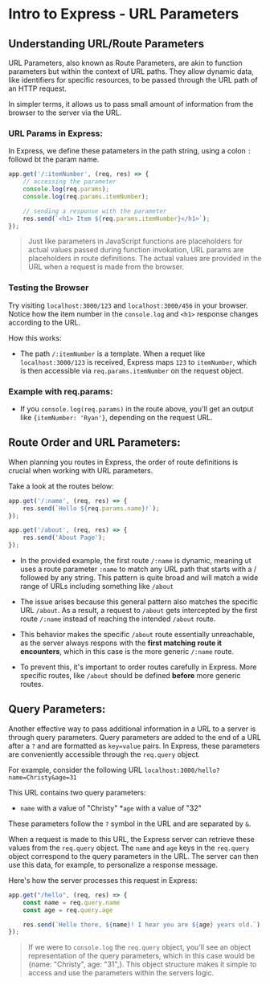 # Intro to Express - URL Parameters

## Understanding URL/Route Parameters
URL Parameters, also known as Route Parameters, are akin to function parameters but within the context of URL paths. They allow dynamic data, like identifiers for specific resources, to be passed through the URL path of an HTTP request.

In simpler terms, it allows us to pass small amount of information from the browser to the server via the URL. 

### URL Params in Express:
In Express, we define these patameters in the path string, using a colon `:` followd bt the param name. 
```javascript
app.get('/:itemNumber', (req, res) => {
    // accessing the parameter
    console.log(req.params); 
    console.log(req.params.itemNumber);

    // sending a response with the parameter
    res.send(`<h1> Item ${req.params.itemNumber}</h1>`);
});     
```
> Just like parameters in JavaScript functions are placeholders for actual values passed during function invokation, URL params are placeholders in route definitions. The actual values are provided in the URL when a request is made from the browser. 

### Testing the Browser
Try visiting `localhost:3000/123` and `localhost:3000/456` in your browser. Notice how the item number in the `console.log` and `<h1>` response changes according to the URL. 

How this works: 
* The path `/:itemNumber` is a template. When a requet like `localhost:3000/123` is received, Express maps `123` to `itemNumber`, which is then accessible via `req.params.itemNumber` on the request object. 

### Example with req.params:
* If you `console.log(req.params)` in the route above, you'll get an output like `{itemNumber: 'Ryan'}`, depending on the request URL. 

## Route Order and URL Parameters:
When planning you routes in Express, the order of route definitions is crucial when working with URL parameters. 

Take a look at the routes below: 

```javascript
app.get('/:name', (req, res) => {
    res.send(`Hello ${req.params.name}!`);
});
```

```javascript
app.get('/about', (req, res) => {
    res.send('About Page');
});
```

* In the provided example, the first route `/:name` is dynamic, meaning ut uses a route parameter `:name` to match any URL path that starts with a / followed by any string. This pattern is quite broad and will match a wide range of URLs including something like `/about`

* The issue arises because this general pattern also matches the specific URL `/about`. As a result, a request to `/about` gets intercepted by the first route `/:name` instead of reaching the intended `/about` route.

* This behavior makes the specific `/about` route essentially unreachable, as the server always respons with the **first matching route it encounters**, which in this case is the more generic `/:name` route. 

* To prevent this, it's important to order routes carefully in Express. More specific routes, like `/about` should be defined **before** more generic routes. 

## Query Parameters:
Another effective way to pass additional information in a URL to a server is through query parameters. Query parameters are added to the end of a URL after a `?` and are formatted as `key=value` pairs. In Express, these parameters are conveniently accessible through the `req.query` object.

For example, consider the following URL `localhost:3000/hello?name=Christy&age=31`

This URL contains two query parameters:
* `name` with a value of "Christy"
*`age` with a value of "32"

These parameters follow the `?` symbol in the URL and are separated by `&`. 

When a request is made to this URL, the Express server can retrieve these values from the `req.query` object. The `name` and `age` keys in the `req.query` object correspond to the query parameters in the URL. The server can then use this data, for example, to personalize a response message. 

Here's how the server processes this request in Express: 
```javascript
app.get("/hello", (req, res) => {
    const name = req.query.name
    const age = req.query.age

    res.send(`Hello there, ${name}! I hear you are ${age} years old.`);
});
```
> If we were to `console.log` the `req.query` object, you'll see an object representation of the query parameters, which in this case would be {name: "Christy", age: "31",}. This object structure makes it simple to access and use the parameters within the servers logic.
